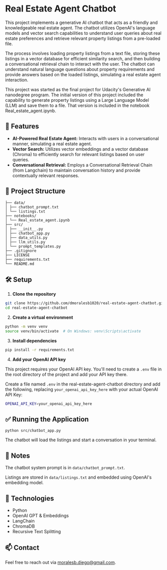 # Real Estate Agent Chatbot

This project implements a generative AI chatbot that acts as a friendly and knowledgeable real estate agent. The chatbot utilizes OpenAI's language models and vector search capabilities to understand user queries about real estate preferences and retrieve relevant property listings from a pre-loaded file.

The process involves loading property listings from a text file, storing these listings in a vector database for efficient similarity search, and then building a conversational retrieval chain to interact with the user. The chatbot can understand natural language questions about property requirements and provide answers based on the loaded listings, simulating a real estate agent interaction.

This project was started as the final project for Udacity's Generative AI nanodegree program. The initial version of this project included the capability to generate property listings using a Large Language Model (LLM) and save them to a file. That version is included in the notebook Real_estate_agent.ipynb.


## 🚀 Features

*   **AI-Powered Real Estate Agent:** Interacts with users in a conversational manner, simulating a real estate agent.
*   **Vector Search:** Utilizes vector embeddings and a vector database (Chroma) to efficiently search for relevant listings based on user queries.
*   **Conversational Retrieval:** Employs a Conversational Retrieval Chain (from Langchain) to maintain conversation history and provide contextually relevant responses.


## 🧱 Project Structure

```
├── data/
│ ├── chatbot_prompt.txt
│ └── listings.txt
├── notebooks/
│ └── Real_estate_agent.ipynb
├── src/
│ ├── __init__.py
│ ├── chatbot_app.py
│ ├── data_utils.py
│ ├── llm_utils.py
│ └── prompt_templates.py
├── .gitignore
├── LICENSE
├── requirements.txt
└── README.md
```

## 🛠️ Setup

1. **Clone the repository**

```bash
git clone https://github.com/dmoralesb1020/real-estate-agent-chatbot.git
cd real-estate-agent-chatbot
```

2. **Create a virtual environment**

```bash
python -m venv venv
source venv/bin/activate  # On Windows: venv\Scripts\activate
```

3. **Install dependencies**

```bash
pip install -r requirements.txt
```

4. **Add your OpenAI API key**

This project requires your OpenAI API key. You'll need to create a `.env` file in the root directory of the project and add your API key there.

Create a file named `.env` in the real-estate-agent-chatbot directory and add the following, replacing `your_openai_api_key_here` with your actual OpenAI API Key:

```bash
OPENAI_API_KEY=your_openai_api_key_here
```

## ✅ Running the Application

```python src/chatbot_app.py```

The chatbot will load the listings and start a conversation in your terminal.

## 📌 Notes

The chatbot system prompt is in ```data/chatbot_prompt.txt```.

Listings are stored in ```data/listings.txt``` and embedded using OpenAI's embedding model.

## 🧠 Technologies
* Python
* OpenAI GPT & Embeddings
* LangChain
* ChromaDB
* Recursive Text Splitting

## 📫 Contact
Feel free to reach out via moralesb.diego@gmail.com.